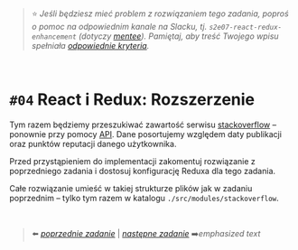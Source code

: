 > :star: *Jeśli będziesz mieć problem z rozwiązaniem tego zadania, poproś o pomoc na odpowiednim kanale na Slacku, tj. `s2e07-react-redux-enhancement` (dotyczy [mentee](https://devmentor.pl/mentoring-javascript/)). Pamiętaj, aby treść Twojego wpisu spełniała [odpowiednie kryteria](https://devmentor.pl/jak-prosic-o-pomoc/).*

&nbsp;

# `#04`  React i Redux: Rozszerzenie

Tym razem będziemy przeszukiwać zawartość serwisu [stackoverflow](https://stackoverflow.com/) – ponownie przy pomocy [API](https://api.stackexchange.com/docs/similar). Dane posortujemy względem daty publikacji oraz punktów reputacji danego użytkownika.

Przed przystąpieniem do implementacji zakomentuj rozwiązanie z poprzedniego zadania i dostosuj konfigurację Reduxa dla tego zadania.

Całe rozwiązanie umieść w takiej strukturze plików jak w zadaniu poprzednim – tylko tym razem w katalogu `./src/modules/stackoverflow`. 

&nbsp;

> :arrow_left: [*poprzednie zadanie*](./../03) | [*następne zadanie*](./../05) :arrow_right:*emphasized text*
